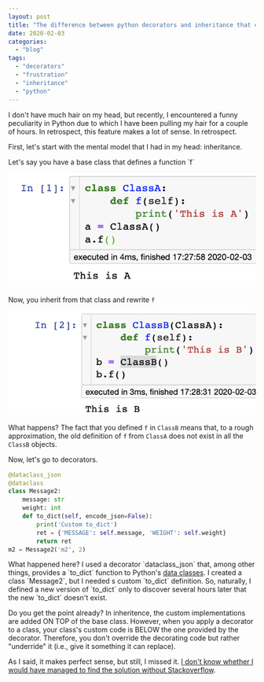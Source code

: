 ```yaml
---
layout: post
title: "The difference between python decorators and inheritance that cost me three hours of hair-pulling"
date: 2020-02-03
categories: 
  - "blog"
tags: 
  - "decorators"
  - "frustration"
  - "inheritance"
  - "python"
---
```


I don't have much hair on my head, but recently, I encountered a funny peculiarity in Python due to which I have been pulling my hair for a couple of hours. In retrospect, this feature makes a lot of sense. In retrospect.

First, let's start with the mental model that I had in my head: inheritance.

Let's say you have a base class that defines a function \`f\`

![](/assets/images/2020/02/image.png?w=656)

Now, you inherit from that class and rewrite `f`

![](/assets/images/2020/02/image-1.png?w=684)

What happens? The fact that you defined `f` in `ClassB` means that, to a rough approximation, the old definition of `f` from `ClassA` does not exist in all the `ClassB` objects.

Now, let's go to decorators.

```python
@dataclass_json
@dataclass
class Message2:
    message: str
    weight: int
    def to_dict(self, encode_json=False):
        print('Custom to_dict')
        ret = {'MESSAGE': self.message, 'WEIGHT': self.weight}
        return ret
m2 = Message2('m2', 2)
```

What happened here? I used a decorator \`dataclass\_json\` that, among other things, provides a \`to\_dict\` function to Python's [data classes](https://docs.python.org/3/library/dataclasses.html). I created a class \`Message2\`, but I needed s custom \`to\_dict\` definition. So, naturally, I defined a new version of \`to\_dict\` only to discover several hours later that the new \`to\_dict\` doesn't exist.

Do you get the point already? In inheritence, the custom implementations are added ON TOP of the base class. However, when you apply a decorator to a class, your class's custom code is BELOW the one provided by the decorator. Therefore, you don't override the decorating code but rather "underride" it (i.e., give it something it can replace).

As I said, it makes perfect sense, but still, I missed it. [I don't know whether I would have managed to find the solution without Stackoverflow](https://stackoverflow.com/questions/59882545/why-cant-i-override-to-dict-method-of-a-dataclass-object-that-uses-datacla/59884043#59884043).

